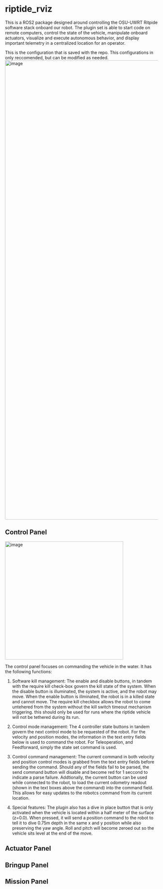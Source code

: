 # riptide_rviz

This is a ROS2 package designed around controlling the OSU-UWRT Ritpide software stack onboard our robot. 
The plugin set is able to start code on remote computers, control the state of the vehicle, manipulate onboard actuators, 
visualize and execute autonomous behavior, and display important telemetry in a centralized location for an operator.

This is the configuration that is saved with the repo. This configurations in only reccomended, but can be modified as needed.
<img width="1512" alt="image" src="https://user-images.githubusercontent.com/5054270/194714880-4972024b-ce7f-43ab-8435-2ca03f239d07.png">


## Control Panel
<img width="389" alt="image" src="https://user-images.githubusercontent.com/5054270/194715024-bd59b701-42c5-4737-a28b-004843d4dd3e.png">


The control panel focuses on commanding the vehicle in the water. It has the following functions:

1. Software kill management: The enable and disable buttons, in tandem with the require kill check-box govern the kill state of the system. When the disable button is illuminated, the system is active, and the robot may move. When the enable button is illminated, the robot is in a killed state and cannot move. The require kill checkbox allows the robot to come untehered from the system without the kill switch timeout mechanism triggering. this should only be used for runs where the riptide vehicle will not be tethered during its run.

2. Control mode management: The 4 controller state buttons in tandem govern the next control mode to be requested of the robot. For the velocity and position modes, the information in the text entry fields below is used to command the robot. For Teleoperation, and Feedforward, simply the state set command is used.

3. Control command management: The current command in both velocity and position control modes is grabbed from the text entry fields before sending the command. Should any of the fields fail to be parsed, the send command button will disable and become red for 1 seccond to indicate a parse failure. Addtionally, the current button can be used while connected to the robot, to load the current odometry readout (shown in the text boxes above the command) into the command field. This allows for easy updates to the robotcs command from its current location.

4. Special features: The plugin also has a dive in place button that is only activated when the vehicle is located within a half meter of the surface (z=0.0). When pressed, it will send a position command to the robot to tell it to dive 0.75m depth in the same x and y position while also preserving the yaw angle. Roll and pitch will become zeroed out so the vehicle sits level at the end of the move.


## Actuator Panel


## Bringup Panel


## Mission Panel
